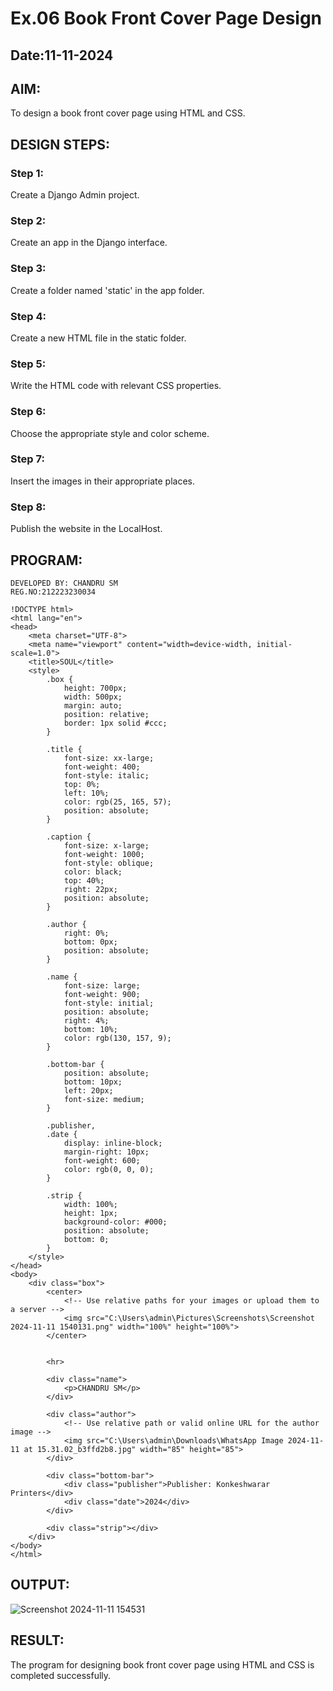 # Ex.06 Book Front Cover Page Design
## Date:11-11-2024

## AIM:
To design a book front cover page using HTML and CSS.

## DESIGN STEPS:

### Step 1:
Create a Django Admin project.

### Step 2:
Create an app in the Django interface.

### Step 3:
Create a folder named 'static' in the app folder.

### Step 4:
Create a new HTML file in the static folder.

### Step 5:
Write the HTML code with relevant CSS properties.

### Step 6:
Choose the appropriate style and color scheme.

### Step 7:
Insert the images in their appropriate places.

### Step 8:
Publish the website in the LocalHost.

## PROGRAM:
```
DEVELOPED BY: CHANDRU SM
REG.NO:212223230034
```
```
!DOCTYPE html>
<html lang="en">
<head>
    <meta charset="UTF-8">
    <meta name="viewport" content="width=device-width, initial-scale=1.0">
    <title>SOUL</title>
    <style>
        .box {
            height: 700px;
            width: 500px;
            margin: auto;
            position: relative;
            border: 1px solid #ccc;
        }

        .title {
            font-size: xx-large;
            font-weight: 400;
            font-style: italic;
            top: 0%;
            left: 10%;
            color: rgb(25, 165, 57);
            position: absolute;
        }

        .caption {
            font-size: x-large;
            font-weight: 1000;
            font-style: oblique;
            color: black;
            top: 40%;
            right: 22px;
            position: absolute;
        }

        .author {
            right: 0%;
            bottom: 0px;
            position: absolute;
        }

        .name {
            font-size: large;
            font-weight: 900;
            font-style: initial;
            position: absolute;
            right: 4%;
            bottom: 10%;
            color: rgb(130, 157, 9);
        }

        .bottom-bar {
            position: absolute;
            bottom: 10px;
            left: 20px;
            font-size: medium;
        }

        .publisher,
        .date {
            display: inline-block;
            margin-right: 10px;
            font-weight: 600;
            color: rgb(0, 0, 0);
        }

        .strip {
            width: 100%;
            height: 1px;
            background-color: #000;
            position: absolute;
            bottom: 0;
        }
    </style>
</head>
<body>
    <div class="box">
        <center>
            <!-- Use relative paths for your images or upload them to a server -->
            <img src="C:\Users\admin\Pictures\Screenshots\Screenshot 2024-11-11 1540131.png" width="100%" height="100%">
        </center>
        

        <hr>

        <div class="name">
            <p>CHANDRU SM</p>
        </div>

        <div class="author">
            <!-- Use relative path or valid online URL for the author image -->
            <img src="C:\Users\admin\Downloads\WhatsApp Image 2024-11-11 at 15.31.02_b3ffd2b8.jpg" width="85" height="85">
        </div>

        <div class="bottom-bar">
            <div class="publisher">Publisher: Konkeshwarar Printers</div>
            <div class="date">2024</div>
        </div>

        <div class="strip"></div>
    </div>
</body>
</html>

```

## OUTPUT:
![Screenshot 2024-11-11 154531](https://github.com/user-attachments/assets/1d6d1825-5829-4441-86a3-fdbe098e78a2)


## RESULT:
The program for designing book front cover page using HTML and CSS is completed successfully.
